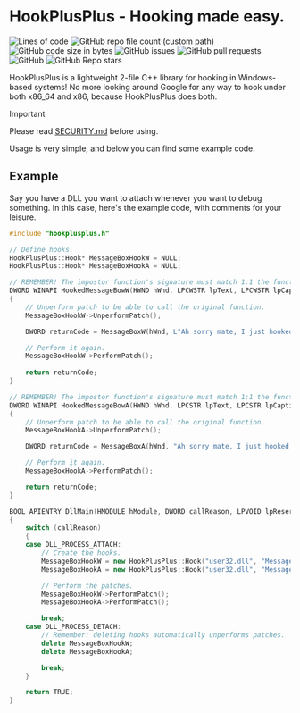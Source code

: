 # HookPlusPlus - Hooking made easy.
![Lines of code](https://img.shields.io/tokei/lines/github/AestheticalZ/hookplusplus?label=Lines%20of%20Code&style=flat-square)
![GitHub repo file count (custom path)](https://img.shields.io/github/directory-file-count/aestheticalz/hookplusplus/src?color=brightgreen&label=Library%20Files&style=flat-square)
![GitHub code size in bytes](https://img.shields.io/github/languages/code-size/aestheticalz/hookplusplus?color=green&label=Code%20Size&style=flat-square)
![GitHub issues](https://img.shields.io/github/issues/aestheticalz/hookplusplus?label=Issues&style=flat-square)
![GitHub pull requests](https://img.shields.io/github/issues-pr/aestheticalz/hookplusplus?label=Pull%20Requests&style=flat-square)
![GitHub](https://img.shields.io/github/license/aestheticalz/hookplusplus?label=License&style=flat-square)
![GitHub Repo stars](https://img.shields.io/github/stars/aestheticalz/hookplusplus?label=Stargazers&style=flat-square)

HookPlusPlus is a lightweight 2-file C++ library for hooking in Windows-based systems! No more looking around Google for any way to hook under both x86_64 and x86, because HookPlusPlus does both.

> [!IMPORTANT]  
> Please read [SECURITY.md](SECURITY.md) before using.

Usage is very simple, and below you can find some example code.

## Example
Say you have a DLL you want to attach whenever you want to debug something. In this case, here's the example code, with comments for your leisure.

```cpp
#include "hookplusplus.h"

// Define hooks.
HookPlusPlus::Hook* MessageBoxHookW = NULL;
HookPlusPlus::Hook* MessageBoxHookA = NULL;

// REMEMBER! The impostor function's signature must match 1:1 the function you're trying to hook!
DWORD WINAPI HookedMessageBowW(HWND hWnd, LPCWSTR lpText, LPCWSTR lpCaption, UINT uType)
{
    // Unperform patch to be able to call the original function.
    MessageBoxHookW->UnperformPatch();

    DWORD returnCode = MessageBoxW(hWnd, L"Ah sorry mate, I just hooked this message box!\n- HookPlusPlus", L"Sorry!", uType);

    // Perform it again.
    MessageBoxHookW->PerformPatch();
    
    return returnCode;
}

// REMEMBER! The impostor function's signature must match 1:1 the function you're trying to hook!
DWORD WINAPI HookedMessageBowA(HWND hWnd, LPCSTR lpText, LPCSTR lpCaption, UINT uType)
{
    // Unperform patch to be able to call the original function.
    MessageBoxHookA->UnperformPatch();

    DWORD returnCode = MessageBoxA(hWnd, "Ah sorry mate, I just hooked this message box!\n- HookPlusPlus", "Sorry!", uType);

    // Perform it again.
    MessageBoxHookA->PerformPatch();

    return returnCode;
}

BOOL APIENTRY DllMain(HMODULE hModule, DWORD callReason, LPVOID lpReserved)
{
    switch (callReason)
    {
    case DLL_PROCESS_ATTACH:
        // Create the hooks.
        MessageBoxHookW = new HookPlusPlus::Hook("user32.dll", "MessageBoxW", &HookedMessageBowW);
        MessageBoxHookA = new HookPlusPlus::Hook("user32.dll", "MessageBoxA", &HookedMessageBowA);

        // Perform the patches.
        MessageBoxHookW->PerformPatch();
        MessageBoxHookA->PerformPatch();

        break;
    case DLL_PROCESS_DETACH:
        // Remember: deleting hooks automatically unperforms patches.
        delete MessageBoxHookW;
        delete MessageBoxHookA;

        break;
    }

    return TRUE;
}
```
